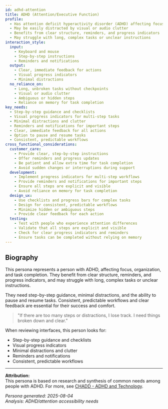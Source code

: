 ```yaml
---
id: adhd-attention
title: ADHD (Attention/Executive Function)
profile:
  - Has attention deficit hyperactivity disorder (ADHD) affecting focus, organization, and task completion
  - May be easily distracted by visual or audio clutter
  - Benefits from clear structure, reminders, and progress indicators
  - May struggle with long, complex tasks or unclear instructions
interaction_style:
  input:
    - Keyboard and mouse
    - Step-by-step instructions
    - Reminders and notifications
  output:
    - Clear, immediate feedback for actions
    - Visual progress indicators
    - Minimal distractions
  no_reliance_on:
    - Long, unbroken tasks without checkpoints
    - Visual or audio clutter
    - Ambiguous or hidden steps
    - Reliance on memory for task completion
key_needs:
  - Step-by-step guidance and checklists
  - Visual progress indicators for multi-step tasks
  - Minimal distractions and clutter
  - Reminders and notifications for important steps
  - Clear, immediate feedback for all actions
  - Option to pause and resume tasks
  - Consistent, predictable workflows
cross_functional_considerations:
  customer_care:
    - Provide clear, step-by-step instructions
    - Offer reminders and progress updates
    - Be patient and allow extra time for task completion
    - Avoid sudden changes or interruptions during support
  development:
    - Implement progress indicators for multi-step workflows
    - Provide reminders and notifications for important steps
    - Ensure all steps are explicit and visible
    - Avoid reliance on memory for task completion
  design_ux:
    - Use checklists and progress bars for complex tasks
    - Design for consistent, predictable workflows
    - Minimize hidden or ambiguous steps
    - Provide clear feedback for each action
  testing:
    - Test with people who experience attention differences
    - Validate that all steps are explicit and visible
    - Check for clear progress indicators and reminders
    - Ensure tasks can be completed without relying on memory
---
```


## Biography

This persona represents a person with ADHD, affecting focus, organization, and task completion. They benefit from clear structure, reminders, and progress indicators, and may struggle with long, complex tasks or unclear instructions.

They need step-by-step guidance, minimal distractions, and the ability to pause and resume tasks. Consistent, predictable workflows and clear feedback are essential for their success and comfort.

> "If there are too many steps or distractions, I lose track. I need things broken down and clear."

When reviewing interfaces, this person looks for:
- Step-by-step guidance and checklists
- Visual progress indicators
- Minimal distractions and clutter
- Reminders and notifications
- Consistent, predictable workflows

---

**Attribution:**  
This persona is based on research and synthesis of common needs among people with ADHD. For more, see [CHADD - ADHD and Technology](https://chadd.org/).

*Persona generated: 2025-08-04*  
*Analysis: ADHD/attention accessibility needs*
